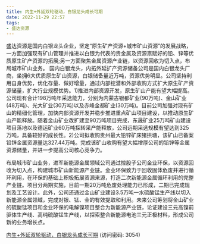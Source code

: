 ```yaml
---
title: 内生+外延双轮驱动，白银龙头成长可期
date: 2022-11-29 22:57
tags:
- 盛达资源 
---
```

盛达资源是国内白银龙头企业，坚定“原生矿产资源+城市矿山资源”的发展战略，一方面加强现有矿山管理并推进以白银为代表的贵金属及资源禀赋好的铅、锌等优质原生矿产资源的拓展;另一方面聚焦金属资源产业链，以资源回收为切入点，布局城市矿山业务。
国内白银龙头，内拓外延扩产资源储备公司是国内白银龙头厂商，坐拥6大优质原生矿山资源，白银储备量近万吨，资源优势明显。公司坚持利用自身优势，优化存量、做好增量，通过内部挖潜和外部收购方式扩大原生矿产资源储量，扩大行业规模优势。1)推进内部资源开发，原生矿山产能有望大幅提高。公司现有合计198万吨年采选能力，分别为内蒙古银都矿业(90万吨)、金山矿业(48万吨)、光大矿业(30万吨)以及赤峰金都矿业(30万吨)。目前公司加强对现有矿山的精细化管理，加快内部资源开发并稳步推进重点矿山项目建设，以推动原生矿山产能释放。随着金山矿业改扩建至90万吨项目完成，东晟矿业25万吨矿山建设项目落地以及德运矿业60万吨探转采产能释放，公司远期采选规模有望达到325万吨，具备较好的成长性。2)公司拟收购贵州最大铅锌矿床猪拱塘，该矿山已备案铅锌金属资源量达327.44万吨。完成该矿山收购有望大幅增厚公司的铅锌等金属资源储量，并进一步提高公司核心竞争力。
<!-- more -->
布局城市矿山业务，进军新能源金属领域公司通过控股子公司金业环保，以资源回收为切入点，构建城市矿山新能源产业链。金业环保致力于回收固体危废并进行循环利用，在环保的基础上积极拓展资源来源，打造二次新能源金属循环利用的完整产业链。项目分两期实施，目前一期20万吨危废处理能力已形成，二期已完成规划及工艺设计。此外，公司还通过金山矿业建设3.5万吨一水硫酸锰生产线以切入新能源金属领域，完成对银、锰、金的有效提取和利用。未来公司筹划将金山矿业的硫酸锰项目和金业环保的电解镍项目整合为新能源产业链，论证建设三元高镍前驱体生产线、高纯硫酸锰生产线，以探索整合新能源电池三元正极材料，形成公司新的业务增长点。

[内生+外延双轮驱动，白银龙头成长可期](https://url12.ctfile.com/f/3948612-735800723-978200?p=3054)
(访问密码: 3054)

